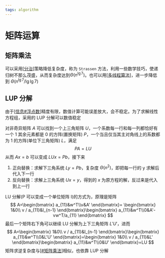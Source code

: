 ```yaml
---
tags: algorithm
---
```

# 矩阵运算

## 矩阵乘法

可以采用[[分治]]策略降低复杂度，称为 `Strassen` 方法，利用一些数学技巧，使递归树不那么茂盛，从而复杂度达到$\Theta(n^{\lg7})$。也可以用[[多线程算法]]，进一步降低到 $\Theta(n^{\lg7}/\lg\lg 7)$

## LUP 分解

由于[[信息#浮点数]]精度有限，数值计算可能误差放大，会不稳定。为了求解线性方程组，采用的 LUP 分解可以数值稳定

对非奇异矩阵 $A$ 可以找到一个上三角矩阵 $U$，一个系数每一行和每一列都恰好有一个 1 其余元素都是 0 的方阵(置换矩阵) $P$，一个当且仅当其主对角线上的系数都为 1 的方阵(单位下三角矩阵) $L$，满足
$$
PA = LU
$$
从而 $Ax=b$ 可以变成 $LUx=Pb$，接下来

1. 正向替换：求解下三角系统 $Ly=Pb$，复杂度 $\Theta(n^2)$，即把每一行的 y 求解后代入下一行
2. 反向替换：求解上三角系统 $Ux=y$，得到的 $x$ 为原方程的解，反过来是代入到上一行

LU 分解(P 可以变成一个单位矩阵 I)的方式为，原理是矩阵
$$
A=\begin{bmatrix}
    a_{11}&w^T\\v&A'
\end{bmatrix}= \begin{bmatrix}
    1&0\\ v / a_{11}&I_{n-1}
\end{bmatrix}\begin{bmatrix}
    a_{11}&w^T\\0&A'-vw^T/a_{11}
\end{bmatrix}
$$
最后一个矩阵右下角可以继续 LU 分解为上下三角矩阵 $L'U'$，进而
$$
A=\begin{bmatrix}
    1&0\\ v / a_{11}&I_{n-1}
\end{bmatrix}\begin{bmatrix}
    a_{11}&w^T\\0&L'U'
\end{bmatrix}=\begin{bmatrix}
    1&0\\ v / a_{11}&L'
\end{bmatrix}\begin{bmatrix}
    a_{11}&w^T\\0&U'
\end{bmatrix}=LU
$$
矩阵求逆复杂度与[[#矩阵乘法]]相似，也依靠 LUP 分解

[//begin]: # "Autogenerated link references for markdown compatibility"
[分治]: ../分治.md "分治"
[多线程算法]: 多线程算法.md "多线程算法"
[信息#浮点数]: ../../csapp/程序的结构/信息.md "信息的表示与处理"
[#矩阵乘法]: 矩阵运算.md "矩阵运算"
[//end]: # "Autogenerated link references"
